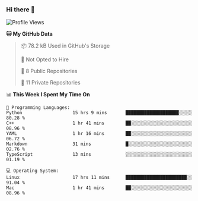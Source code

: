 ### Hi there 👋

<!--
**huayuan4396/huayuan4396** is a ✨ _special_ ✨ repository because its `README.md` (this file) appears on your GitHub profile.

Here are some ideas to get you started:

- 🔭 I’m currently working on ...
- 🌱 I’m currently learning ...
- 👯 I’m looking to collaborate on ...
- 🤔 I’m looking for help with ...
- 💬 Ask me about ...
- 📫 How to reach me: ...
- 😄 Pronouns: ...
- ⚡ Fun fact: ...
-->

<!--START_SECTION:waka-->
![Profile Views](http://img.shields.io/badge/Profile%20Views-0-blue)

**🐱 My GitHub Data** 

> 📦 78.2 kB Used in GitHub's Storage 
 > 
> 🚫 Not Opted to Hire
 > 
> 📜 8 Public Repositories 
 > 
> 🔑 11 Private Repositories 
 > 
📊 **This Week I Spent My Time On** 

```text
💬 Programming Languages: 
Python                   15 hrs 9 mins       ████████████████████░░░░░   80.28 % 
C++                      1 hr 41 mins        ██░░░░░░░░░░░░░░░░░░░░░░░   08.96 % 
YAML                     1 hr 16 mins        ██░░░░░░░░░░░░░░░░░░░░░░░   06.72 % 
Markdown                 31 mins             █░░░░░░░░░░░░░░░░░░░░░░░░   02.76 % 
TypeScript               13 mins             ░░░░░░░░░░░░░░░░░░░░░░░░░   01.19 % 

💻 Operating System: 
Linux                    17 hrs 11 mins      ███████████████████████░░   91.04 % 
Mac                      1 hr 41 mins        ██░░░░░░░░░░░░░░░░░░░░░░░   08.96 % 
```


<!--END_SECTION:waka-->
